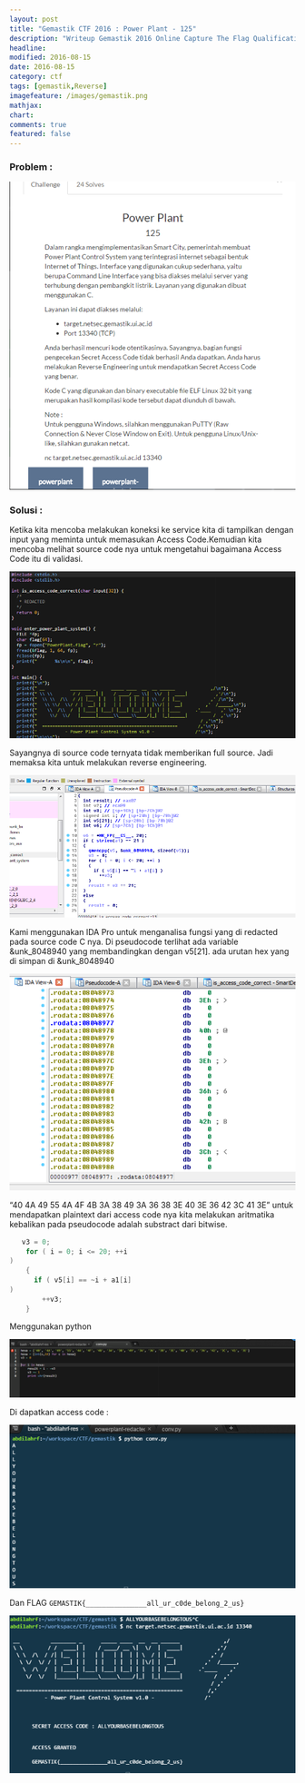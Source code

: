 ```yaml
---
layout: post
title: "Gemastik CTF 2016 : Power Plant - 125"
description: "Writeup Gemastik 2016 Online Capture The Flag Qualification"
headline: 
modified: 2016-08-15
date: 2016-08-15
category: ctf
tags: [gemastik,Reverse]
imagefeature: /images/gemastik.png
mathjax: 
chart: 
comments: true
featured: false
---
```


### Problem :

![Power plant](/images/power-plant.png)


### Solusi :

Ketika kita mencoba melakukan koneksi ke service kita di tampilkan dengan input yang
meminta untuk memasukan Access Code.Kemudian kita mencoba melihat source code nya
untuk mengetahui bagaimana Access Code itu di validasi.

![Power Plant Redacted](/images/power-plant-1.png)

Sayangnya di source code ternyata tidak memberikan full source. Jadi memaksa kita untuk
melakukan reverse engineering.

![Power Plant IDA](/images/power-plant-ida.png)

Kami menggunakan IDA Pro untuk menganalisa fungsi yang di redacted pada source code C nya. Di pseudocode terlihat ada variable 
&unk_8048940 yang membandingkan dengan v5[21]. ada urutan hex yang di simpan di &unk_8048940

![Power Plant Hex](/images/power-plant-hex.png)

“40 4A 49 55 4A 4F 4B 3A 38 49 3A 36 38 3E 40 3E 36 42 3C 41 3E” untuk mendapatkan plaintext dari access code nya 
kita melakukan aritmatika kebalikan pada pseudocode adalah substract dari bitwise.

```c
   v3 = 0;
    for ( i = 0; i <= 20; ++i 
)
    {
      if ( v5[i] == ~i + a1[i] 
)
        ++v3;
    }
```

Menggunakan python 

![Power Plant Convert](/images/power-plant-convert.png)

Di dapatkan access code :

![Power Plant Access Code](/images/access-code.png)

Dan FLAG `GEMASTIK{_______________all_ur_c0de_belong_2_us}`

![Power Plant Flag](/images/power-plant-flag.png)

